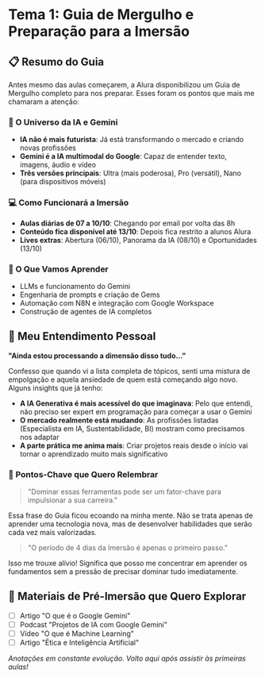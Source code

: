 # Tema 1: Guia de Mergulho e Preparação para a Imersão

## 📋 Resumo do Guia

Antes mesmo das aulas começarem, a Alura disponibilizou um Guia de Mergulho completo para nos preparar. Esses foram os pontos que mais me chamaram a atenção:

### 🤿 O Universo da IA e Gemini
- **IA não é mais futurista**: Já está transformando o mercado e criando novas profissões
- **Gemini é a IA multimodal do Google**: Capaz de entender texto, imagens, áudio e vídeo
- **Três versões principais**: Ultra (mais poderosa), Pro (versátil), Nano (para dispositivos móveis)

### 💻 Como Funcionará a Imersão
- **Aulas diárias de 07 a 10/10**: Chegando por email por volta das 8h
- **Conteúdo fica disponível até 13/10**: Depois fica restrito a alunos Alura
- **Lives extras**: Abertura (06/10), Panorama da IA (08/10) e Oportunidades (13/10)

### 🎯 O Que Vamos Aprender
- LLMs e funcionamento do Gemini
- Engenharia de prompts e criação de Gems
- Automação com N8N e integração com Google Workspace
- Construção de agentes de IA completos

## 💭 Meu Entendimento Pessoal

**"Ainda estou processando a dimensão disso tudo..."**

Confesso que quando vi a lista completa de tópicos, senti uma mistura de empolgação e aquela ansiedade de quem está começando algo novo. Alguns insights que já tenho:

- **A IA Generativa é mais acessível do que imaginava**: Pelo que entendi, não preciso ser expert em programação para começar a usar o Gemini
- **O mercado realmente está mudando**: As profissões listadas (Especialista em IA, Sustentabilidade, BI) mostram como precisamos nos adaptar
- **A parte prática me anima mais**: Criar projetos reais desde o início vai tornar o aprendizado muito mais significativo

### 🎪 Pontos-Chave que Quero Relembrar
> "Dominar essas ferramentas pode ser um fator-chave para impulsionar a sua carreira."

Essa frase do Guia ficou ecoando na minha mente. Não se trata apenas de aprender uma tecnologia nova, mas de desenvolver habilidades que serão cada vez mais valorizadas.

> "O período de 4 dias da Imersão é apenas o primeiro passo."

Isso me trouxe alívio! Significa que posso me concentrar em aprender os fundamentos sem a pressão de precisar dominar tudo imediatamente.

## 🔗 Materiais de Pré-Imersão que Quero Explorar

- [ ] Artigo "O que é o Google Gemini"
- [ ] Podcast "Projetos de IA com Google Gemini" 
- [ ] Vídeo "O que é Machine Learning"
- [ ] Artigo "Ética e Inteligência Artificial"

*Anotações em constante evolução. Volto aqui após assistir às primeiras aulas!*